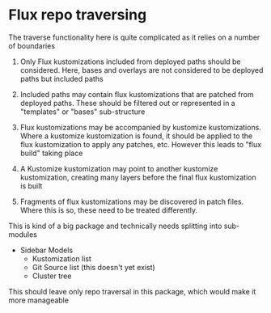 # Flux repo traversing

The traverse functionality here is quite complicated as it relies on a number of
boundaries

1. Only Flux kustomizations included from deployed paths should be considered.
   Here, bases and overlays are not considered to be deployed paths but included
   paths

2. Included paths may contain flux kustomizations that are patched from deployed
   paths. These should be filtered out or represented in a "templates" or "bases"
   sub-structure

3. Flux kustomizations may be accompanied by kustomize kustomizations. Where a
   kustomize kustomization is found, it should be applied to the flux kustomization
   to apply any patches, etc. However this leads to "flux build" taking place

4. A Kustomize kustomization may point to another kustomize kustomization, creating
   many layers before the final flux kustomization is built

5. Fragments of flux kustomizations may be discovered in patch files. Where this
   is so, these need to be treated differently.

This is kind of a big package and technically needs splitting into sub-modules

- Sidebar Models
  - Kustomization list
  - Git Source list (this doesn't yet exist)
  - Cluster tree

This should leave only repo traversal in this package, which would make it more
manageable
